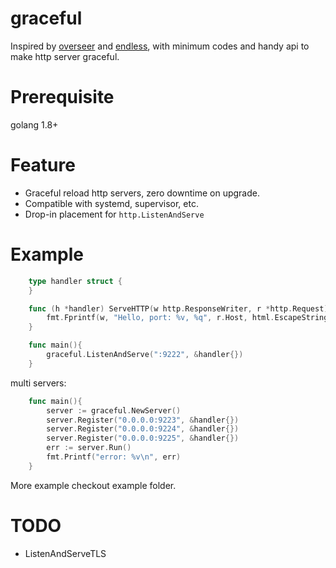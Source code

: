 # graceful
Inspired by [overseer](https://github.com/fvbock/endless) and [endless](https://github.com/fvbock/endless), with minimum codes and handy api to make http server graceful.

# Prerequisite
golang 1.8+

# Feature
- Graceful reload http servers, zero downtime on upgrade.
- Compatible with systemd, supervisor, etc.
- Drop-in placement for ```http.ListenAndServe```

# Example 
``` go 
    type handler struct {
    }

    func (h *handler) ServeHTTP(w http.ResponseWriter, r *http.Request) {
        fmt.Fprintf(w, "Hello, port: %v, %q", r.Host, html.EscapeString(r.URL.Path))
    }

    func main(){
	    graceful.ListenAndServe(":9222", &handler{})
    }
```

multi servers:
```go
    func main(){
        server := graceful.NewServer()
        server.Register("0.0.0.0:9223", &handler{})
        server.Register("0.0.0.0:9224", &handler{})
        server.Register("0.0.0.0:9225", &handler{})
        err := server.Run()
        fmt.Printf("error: %v\n", err)
    }
```

More example checkout example folder.

# TODO
- ListenAndServeTLS
